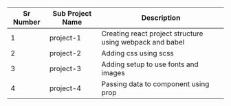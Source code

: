 | Sr Number | Sub Project Name | Description                                              |
| --------- | ---------------- | -------------------------------------------------------- |
| 1         | project-1        | Creating react project structure using webpack and babel |
| 2         | project-2        | Adding css using scss                                    |
| 3         | project-3        | Adding setup to use fonts and images                     |
| 4         | project-4        | Passing data to component using prop                     |
